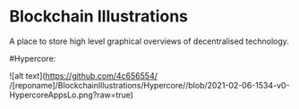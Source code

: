 # Blockchain Illustrations

A place to store high level graphical overviews of decentralised technology.

#Hypercore:


![alt text](https://github.com/4c656554/
/[reponame]/BlockchainIllustrations/Hypercore//blob/2021-02-06-1534-v0-HypercoreAppsLo.png?raw=true)
